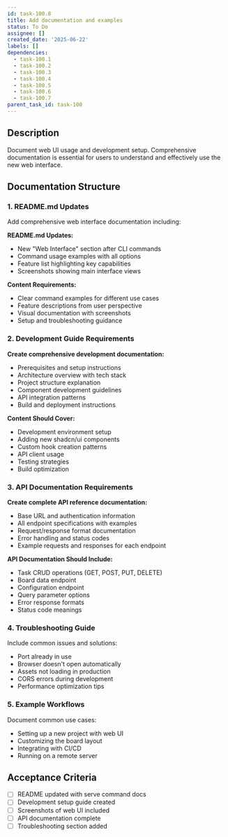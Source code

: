 ```yaml
---
id: task-100.8
title: Add documentation and examples
status: To Do
assignee: []
created_date: '2025-06-22'
labels: []
dependencies:
  - task-100.1
  - task-100.2
  - task-100.3
  - task-100.4
  - task-100.5
  - task-100.6
  - task-100.7
parent_task_id: task-100
---
```


## Description

Document web UI usage and development setup. Comprehensive documentation is essential for users to understand and effectively use the new web interface.

## Documentation Structure

### 1. README.md Updates

Add comprehensive web interface documentation including:

**README.md Updates:**
- New "Web Interface" section after CLI commands
- Command usage examples with all options
- Feature list highlighting key capabilities
- Screenshots showing main interface views

**Content Requirements:**
- Clear command examples for different use cases
- Feature descriptions from user perspective
- Visual documentation with screenshots
- Setup and troubleshooting guidance

### 2. Development Guide Requirements

**Create comprehensive development documentation:**
- Prerequisites and setup instructions
- Architecture overview with tech stack
- Project structure explanation
- Component development guidelines
- API integration patterns
- Build and deployment instructions

**Content Should Cover:**
- Development environment setup
- Adding new shadcn/ui components
- Custom hook creation patterns
- API client usage
- Testing strategies
- Build optimization

### 3. API Documentation Requirements

**Create complete API reference documentation:**
- Base URL and authentication information
- All endpoint specifications with examples
- Request/response format documentation
- Error handling and status codes
- Example requests and responses for each endpoint

**API Documentation Should Include:**
- Task CRUD operations (GET, POST, PUT, DELETE)
- Board data endpoint
- Configuration endpoint
- Query parameter options
- Error response formats
- Status code meanings

### 4. Troubleshooting Guide

Include common issues and solutions:

- Port already in use
- Browser doesn't open automatically
- Assets not loading in production
- CORS errors during development
- Performance optimization tips

### 5. Example Workflows

Document common use cases:
- Setting up a new project with web UI
- Customizing the board layout
- Integrating with CI/CD
- Running on a remote server

## Acceptance Criteria

- [ ] README updated with serve command docs
- [ ] Development setup guide created
- [ ] Screenshots of web UI included
- [ ] API documentation complete
- [ ] Troubleshooting section added
